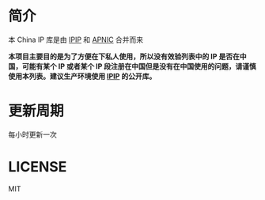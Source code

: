 # 简介
本 China IP 库是由 [IPIP](https://github.com/17mon/china_ip_list/) 和 [APNIC](https://ftp.apnic.net/apnic/stats/apnic/delegated-apnic-latest) 合并而来

**本项目主要目的是为了方便在下私人使用，所以没有效验列表中的 IP 是否在中国，可能有某个 IP 或者某个 IP 段注册在中国但是没有在中国使用的问题，请谨慎使用本列表。建议生产环境使用 [IPIP](https://github.com/17mon/china_ip_list/) 的公开库。**
# 更新周期
每小时更新一次
# LICENSE
MIT

